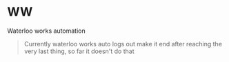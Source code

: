 # WW
Waterloo works automation


> Currently waterloo works auto logs out
> make it end after reaching the very last thing, so far it doesn't do that
